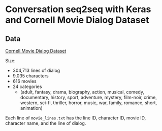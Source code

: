 
# Conversation seq2seq with Keras and Cornell Movie Dialog Dataset

## Data

[Cornell Movie Dialog Dataset](https://www.cs.cornell.edu/~cristian/Cornell_Movie-Dialogs_Corpus.html)

Size:

- 304,713 lines of dialog
- 9,035 characters
- 616 movies
- 24 categories
  - (adult, fantasy, drama, biography, action, musical, comedy, documentary, history, sport, adventure, mystery, film-noir, crime, western, sci-fi, thriller, horror, music, war, family, romance, short, animation)


Each line of `movie_lines.txt` has the line ID, character ID, movie ID, character name, and the line of dialog.


